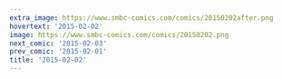 ```yaml
---
extra_image: https://www.smbc-comics.com/comics/20150202after.png
hovertext: '2015-02-02'
image: https://www.smbc-comics.com/comics/20150202.png
next_comic: '2015-02-03'
prev_comic: '2015-02-01'
title: '2015-02-02'
---
```


